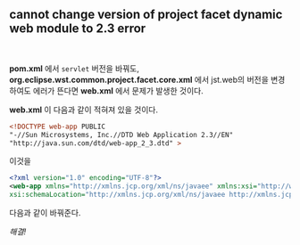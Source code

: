 ## cannot change version of project facet dynamic web module to 2.3 error

<br>

__pom.xml__ 에서 `servlet` 버전을 바꿔도, __org.eclipse.wst.common.project.facet.core.xml__ 에서 jst.web의 버전을 변경하여도 에러가 뜬다면 __web.xml__ 에서 문제가 발생한 것이다.

__web.xml__ 이 다음과 같이 적혀져 있을 것이다.

```xml
<!DOCTYPE web-app PUBLIC
"-//Sun Microsystems, Inc.//DTD Web Application 2.3//EN"
"http://java.sun.com/dtd/web-app_2_3.dtd" >
```

이것을

```xml
<?xml version="1.0" encoding="UTF-8"?>
<web-app xmlns="http://xmlns.jcp.org/xml/ns/javaee" xmlns:xsi="http://www.w3.org/2001/XMLSchema-instance"
xsi:schemaLocation="http://xmlns.jcp.org/xml/ns/javaee http://xmlns.jcp.org/xml/ns/javaee/web-app_3_1.xsd" version="3.1" />
```

다음과 같이 바꿔준다.

_해결!_